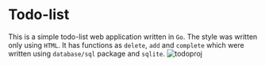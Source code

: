 # Todo-list
This is a simple todo-list web application written in `Go`. The style was written only using `HTML`. 
It has functions as `delete`, `add` and `complete` which were written using `database/sql` package and `sqlite`.
![todoproj](https://user-images.githubusercontent.com/91447040/184861992-02c38fbc-97a0-46d9-ab84-79057711573a.jpg)
